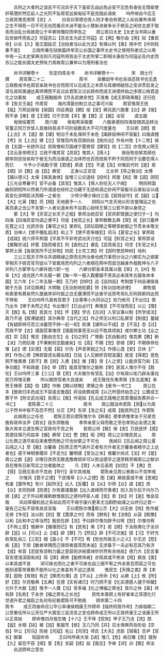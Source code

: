 <!-- { "loadSidebar": true } -->
　　兵刑之大者刑之误且不可况兵乎天下虽安忘战必危必安不忘危有奋张无惰偷使奸萌潜折然后前人之光烈不坠周官巡侯甸征不庭克践此语矣
　　呜呼继自今后王立政其惟克用常【吉】人
　　曰吉曰常德也憸人则才者也有德之人如谷粟布帛得之生不得死一日不可无也而重迟木讷不能与小慧新进者争长于颊舌之闲世主惑于取舎而治乱分焉故周公于卒章特慨叹而申告之
　　周公若曰太史【太史当书简以垂后世故呼而告之】司寇苏公【苏忿生为武王司寇】式【用】敬尔由【用】狱【重民命】以长【久】我王国兹式【治狱者当以此为法】有愼以列【条】用中罚【中则轻重不差】
　　立政所重在狱故篇终举苏公长国之事呼太史书之使用刑者式之以用中焉一云太史掌典法则凡司寇所用皆出于太史所掌二职相关康叔为司寇必及内史而苏公之能长国太史预有力焉故周公兼举以为用刑者法也











　　尚书详解卷十
　　钦定四库全书
　　尚书详解卷十一　　　　宋　胡士行　撰
　　周官第二十二　　　　　　　　周书
　　金縢幼年书也洛诰还政书也无逸立政敎戒书也周官亲政书也合而观可以见成王之本质与其昬明疑信之变讲贯启发之深与其知类通达离师傅而不反过此君陈又过此顾命而成王进德终始之序周公格君造化之功着矣
　　成王旣黜殷命【尽去武庚余党】灭淮夷【成王即政再叛】还归在丰【告文王庙】作周官
　　海内清晏创制立法之事可兴矣
　　周官惟周王抚【临】万邦巡侯甸【侯国】四征弗庭【朝】绥【安】厥兆民六服羣【众】辟【侯】罔不承【奉】德【王德】归于宗周【丰】董【督】正【裁】治官
　　虞五服
　　甸侯绥要荒
　　周六服
　　侯甸男采衞要
　　六服承德则四海皆随其运转治官董正则万世皆入其维持其进不可阶级数其大不可尺度量也
　　王曰若【顺】昔【上古】大【逺】猷【谋】制治于未乱保邦于未危【阖辟屈伸闲不容髪】曰唐虞稽【考】古【上古】建【立】官惟百内有百揆四岳【统内治】外有州牧【十二牧】侯伯【五国一长统外治】庶政惟和万国咸宁夏商官【建官】倍【二百】亦克用乂明王【注云圣帝明王】立政不惟其官【具官】惟其人【得人】
　　揆岳牧伯挈其纲也纲举则目张矣和宁者无为而治唐虞之治体然也百而倍焉不矜于同而同于治要在得人而已
　　今予小子祗勤于德【君德】夙夜【恐】不逮【及】仰惟前代时【是】若【顺】训【敎】迪【启】厥官
　　正身以正百官
　　立太师【导之敎训】太傅【辅以德义】太保【保其身体】兹惟三公论道经【经纶】邦燮【和】理【调】阴阳【三光全寒暑平】官不必备【具官】惟其人【得人则任无人宁阙】
　　明则邦国幽则阴阳所以然者乃所谓道也经纶之功藏于无迹和调之妙闲不容髪论云者拟议以成其变化讲明启沃而精一之者也
　　少师少傅少保曰三孤【孤特自守】贰【副】公【大】化寅【敬】亮【相】天地弼予一人
　　阴阳以气言天地以形言燮理运之也寅亮承之也公不言弼一人者论道未有不自君心始特王尊三公若不欲以身烦之
　　冢【大】宰【天官之长天子之相】掌邦治统百官【官异职管摄之使归于一】均四海【四海异宜均调之使平】司徒【地官之长】掌邦敎敷五典【常】扰【驯习蓄养在寛之义】兆民宗伯【春官之长】掌邦礼【郊坛昭穆之等聘享射御之节贯本末等文质】治神人【使不僭乱謟渎】和上下【使不乖争陵犯】司马【夏官之长】掌邦政【戎政】统六师平邦国【平其不平非夸武功天讨也】司寇【秋官之长】掌邦禁诘【推鞠穷诘】奸慝【隐而难言】刑【直刑之】暴乱【显而易见】司空【冬官之长】掌邦土居【各居其所不迁异物】四民【士农工商】时【因时使民种树】地利
　　三公三孤天子所与共调精祲之原而无所治者也统万事而分治之六卿实为之纲冢宰相天子统百官司徒以下皆属焉而均列之六者纲在网中而首岂越身外哉乾坤与六子并列八方冢宰与六卿并居六职一也
　　六卿分职各率其属以倡【率】九【州】牧阜【大】成兆民六年五服一朝【每一年一服入觐要服不责其必来其年五服各休本国】又六年【十二年五服一朝】王乃时【四时】巡【巡四岳】考制度于四岳诸侯各朝于方岳【详见舜典】大明黜【无功削地贬爵】陟【有功加地进律】
　　卿牧倡和表里有彞矣然久歴嵗序非时振之岂无壅滞而不达者乎巡而考焉礼乐刑政斯四达而不悖矣
　　王曰呜呼凡我有官君子【合尊卑小大同训之】钦乃攸司【不出位】慎乃出令【审于未然之先】令出惟行【已出必行】弗惟反【不可误而反】以公【理】灭【胜】私【情】民其允【信】怀【感】学古【古训】入官议事以制【所学成法】政乃不迷【胶滞疑惑】其尔典常【当代之法】作之师无以利口乱厥官【制度】蓄疑【有疑即辨可否立决蓄而不辨一前一却】败谋【谋所以不成】怠【不及】忽【过】荒政不学【古】墙面莅事惟烦【墙面则事至无以应不胜其烦矣】戒尔卿士功【业之成】崇【高】惟志【勤由志生】业【功之积】广惟勤【志由勤进】惟克果【敢】断【决】乃罔后艰【不果断则志勤废矣】位【高】不期【觉】骄禄【厚】不期侈恭俭惟【必】德【实德】无载【容】尔伪【声音笑貎之为】作德心逸【安】日休【广胖】作伪心劳【殚其智虑左蔽右隐】日拙【人见肺肝百短呈露】居宠【得君】思危罔不惟畏弗【若不】畏【则】入畏【矣】推【尊】贤【人之贤】让能庶官乃和【无争功能】不和政庬【杂】举【荐】能其官惟尔之能称【举】匪其人惟尔不任【胜任】王曰呜呼三事【三公】曁【至】大夫敬尔有官乱【治】尔有政以佑乃辟永康兆民万邦惟无斁
　　所以期庶官者大且逺矣
　　成王旣伐东夷肃愼【东北逺夷】来贺王俾荣【国】伯【爵】作贿【赐以财贿】肃愼之命【册书一书亡】
　　周公在丰【致政归丰邑成王不容逺去鲁国】将没欲葬成周【以己所营终始念之】公薨成王葬于毕【附文武兆域】告周公【柩】作亳姑【孔云成王践奄迁其君蒲姑告葬并合一书亡】
　　君陈第二十三　　　　　　　周书
　　周公旣没命君陈【郑以为周公子然书中皆不及恐不然】分正【尹】东郊【洛之东】成周【殷民所迁】作君陈
　　此继周公之任也
　　君陈王若曰君陈惟尔令【粹美】德孝恭惟孝友于兄弟克施有政命汝尹【君长】兹东郊敬哉
　　孝恭亲爱父母而敬之至也孝则必友德之美孰大焉本立道生移之官政何不克之有
　　昔周公师【敎】保【安】万民民怀【感】其德往愼乃司兹率【循】厥常【法】懋【勉】昭【明】周公之训惟民其乂
　　周公化商之道尽矣后来者懋而勉之可也纷更之不可也
　　我闻曰【吕云闻之周公夏云闻之人】至【极】治馨香【形质正而气臭升正者有方升者无方馨香者精华之上达者也】感于神明黍稷非【不足为】馨明德【至治之本】惟馨尔尚式【法】时【是】周公之猷【道】训惟日孜孜无敢逸豫商顽非可以势迫感孚之道至精至微周公之猷训具在惟有日新笃实之功者能体之
　　凡【常】人未见圣若【如恐】不【弗】克【得】见旣见圣亦不克由【导行】圣尔其戒哉
　　君陈亲见周公者故以不克申戒之
　　尔惟风【君子之德】下民惟草【小人之德】图【谋】厥政莫或不艰【思艰】有废【罢所有】有兴【起所无】出入【反覆】自【从】尔师【众】虞【度】庶【众】言同则绎【防思】尔有嘉谋嘉猷【出入虞绎而尽善者】则入告尔后于内尔乃顺【承】之于外曰斯谋斯猷惟我后之德呜呼臣人咸【皆】若【如】时【是】惟良显哉
　　风动草偃机括之系如此而可不艰乎废兴更革尤当斟酌始谋之众终归之君一毫有己之私不容焉良显冝哉
　　王曰君陈尔惟周公丕【大】训无依【恃】势作威无倚【专任】法以削【刻】寛【寛厚之中】而有【黙有】制【法制】从容【暇豫】以和【此和中之体当然】殷民在辟【法】予曰辟尔惟勿辟予曰宥【恕】尔惟勿宥【不徇上意】惟厥中【循理而已】有【民有】弗【不】若【顺】于汝政弗化于汝训辟【惩】以【可以】止【戒】辟【罪】乃【然后】辟【不可泛施】狃【习】于奸宄败常乱俗三【三犯】细【虽小】不【不可】宥【恕也刑故无小之义】尔无忿【怒】疾【恶】于顽【敏者举隅而己得顽者提耳而未谕】无求备于一夫必有忍其乃有济【成】有容【忍犹有坚制力蓄之意容则洪裕寛绰忻忻然有余地矣】德乃大【忍言事容言德浅深固有闲】简【择】厥修【能修饰者】亦简其或不修进【用】厥良【善】以率其或不良
　　顽可疾也而化之者不可疾也自三细不宥之外余昔忍而容之可也旌别淑慝举善敎不能所以化之者盖有不迫之道焉
　　惟民生【天降之衷】厚【本厚】因物【有物】有迁【移而为薄】违【不从】上所命【令】从厥【上】攸【所】好【意】尔克敬典【五典】在德【实有诸已】时乃罔不变【化实德感人捷于桴皷】允升于大猷【道】惟予一人膺【当】受多福【化之博福之厚也】其尔之休【美】终有辞【名称】于永世【福之厚名之长也】
　　民性本善顾上有好者率之耳德化行世道升君之福臣之名何有纪极君陈可不勉哉
　　顾命第二十四　　　　　　　　周书
　　成王将崩命召公毕公率诸侯相康王作顾命【临终囘首作命】力疾临朝二公受重任所以公天位严大寳惩三监流言之变也顾命成王所以正其终康王之诰康王所以正其始
　　顾命惟四月哉生魄【十六】王不怿【恱快】甲子王乃洮【洗】颒【盥】水相【扶】被【加】冕服凭【依】玉几乃同【并】召太保奭芮伯彤伯【宗伯】毕公【司马】防侯【司寇】毛公【司空】师氏【大夫】虎臣【宿衞】百尹【官长】御事
　　班庭听命
　　王曰呜呼疾大渐【进】惟几【危】病日臻【至】旣弥【久】留恐不获【得】誓【告】言嗣【续】兹【我志】予审【详】训【敎】命汝
　　此述顾命之意也
